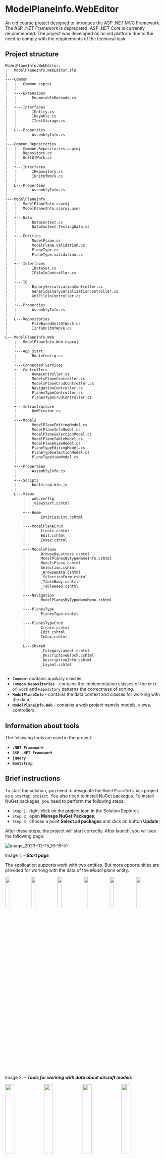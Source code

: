 # ModelPlaneInfo.WebEditor

An old course project designed to introduce the ASP .NET MVC Framework. The ASP .NET Framework is deprecated. ASP .NET Core is currently recommended. The project was developed on an old platform due to the need to comply with the requirements of the technical task.

## Project structure

```bash
ModelPlaneInfo.WebEditor:
¦   ModelPlaneInfo.WebEditor.sln
¦   
+---Common
¦   ¦   Common.csproj
¦   ¦   
¦   +---Extensions
¦   ¦       EnumerableMethods.cs
¦   ¦       
¦   +---Interfaces
¦   ¦       IEntity.cs
¦   ¦       IKeyable.cs
¦   ¦       ITestStorage.cs
¦   ¦       
¦   L---Properties
¦           AssemblyInfo.cs
¦           
+---Common.Repositories
¦   ¦   Common.Repositories.csproj
¦   ¦   Repository.cs
¦   ¦   UnitOfWork.cs
¦   ¦   
¦   +---Interfaces
¦   ¦       IRepository.cs
¦   ¦       IUnitOfWork.cs
¦   ¦       
¦   L---Properties
¦           AssemblyInfo.cs
¦           
+---ModelPlaneInfo
¦   ¦   ModelPlaneInfo.csproj
¦   ¦   ModelPlaneInfo.csproj.user
¦   ¦   
¦   +---Data
¦   ¦       DataContext.cs
¦   ¦       DataContext.TestingData.cs
¦   ¦       
¦   +---Entities
¦   ¦       ModelPlane.cs
¦   ¦       ModelPlane.validation.cs
¦   ¦       PlaneType.cs
¦   ¦       PlaneType.validation.cs
¦   ¦       
¦   +---Interfaces
¦   ¦       IDataSet.cs
¦   ¦       IFileIoController.cs
¦   ¦       
¦   +---IO
¦   ¦       BinarySerializationController.cs
¦   ¦       GenericBinarySerializationController.cs
¦   ¦       XmlFileIoController.cs
¦   ¦       
¦   +---Properties
¦   ¦       AssemblyInfo.cs
¦   ¦       
¦   L---Repositories
¦           FileBasedUnitOfWork.cs
¦           IInfoUnitOfWork.cs
¦           
L---ModelPlaneInfo.Web
    ¦   ModelPlaneInfo.Web.csproj
    ¦   
    +---App_Start
    ¦       RouteConfig.cs
    ¦       
    +---Connected Services
    +---Controllers
    ¦       HomeController.cs
    ¦       ModelsPlaneController.cs
    ¦       ModelsPlaneCrudController.cs
    ¦       NavigationController.cs
    ¦       PlanesTypeController.cs
    ¦       PlanesTypeCrudController.cs
    ¦  
    +---Infrastructure
    ¦       UoWCreator.cs
    ¦       
    +---Models
    ¦       ModelPlaneEditingModel.cs
    ¦       ModelPlaneInfoModel.cs
    ¦       ModelPlaneSelectionModel.cs
    ¦       ModelPlaneTableModel.cs
    ¦       ModelPlaneViewModel.cs
    ¦       PlaneTypeEditingModel.cs
    ¦       PlaneTypeSelectionModel.cs
    ¦       PlaneTypeViewModel.cs
    ¦       
    +---Properties
    ¦       AssemblyInfo.cs
    ¦       
    +---Scripts
    ¦       bootstrap.min.js
    ¦       
    L---Views
        ¦   web.config
        ¦   _ViewStart.cshtml
        ¦   
        +---Home
        ¦       EntitiesList.cshtml
        ¦       
        +---ModelPlaneCrud
        ¦       Create.cshtml
        ¦       Edit.cshtml
        ¦       Index.cshtml
        ¦       
        +---ModelsPlane
        ¦       BrowseByLetters.cshtml
        ¦       ModelPlanesByTypeNameInfo.cshtml
        ¦       ModelsPlane.cshtml
        ¦       Selection.cshtml
        ¦       _BrowseData.cshtml
        ¦       _SelectionForm.cshtml
        ¦       _TableBody.cshtml
        ¦       _TableHead.cshtml
        ¦       
        +---Navigation
        ¦       ModelPlanesByTypeNameMenu.cshtml
        ¦       
        +---PlanesType
        ¦       PlanesType.cshtml
        ¦       
        +---PlanesTypeCrud
        ¦       Create.cshtml
        ¦       Edit.cshtml
        ¦       Index.cshtml
        ¦       
        L---Shared
                _CategoryLayout.cshtml
                _DescriptiveBlock.cshtml
                _DescriptiveInfo.cshtml
                _Layout.cshtml
                
 ```           

- **`Common`**- contains auxiliary classes.
- **`Common.Repositories`** - contains the implementation classes of the `Unit of work` and `Repository` patterns the correctness of sorting.
- **`ModelPlaneInfo`** - contains the data context and classes for working with the data.
- **`ModelPlaneInfo.Web`** - contains a web project namely models, views, controllers.

## Information about tools

The following tools are used in the project:

- **`.NET Framework`** 
- **`ASP .NET Framework`**
- **`jQuery`** 
- **`Bootstrap`**

## Brief instructions

To start the solution, you need to designate the `ModelPlaneInfo.Web` project as a `Startup project`. You also need to install NuGet packages. To install NuGet packages, you need to perform the following steps:

- `Step 1:` right-click on the project icon in the Solution Explorer;
- `Step 2:` open **Manage NuGet Packages**;
- `Step 3:` choose a point **Select all packages** and click on button **Update**;

After these steps, the project will start correctly. After launch, you will see the following page:

![image_2023-02-15_16-19-51](https://user-images.githubusercontent.com/70714177/219371382-ffa56030-399e-410a-abee-73830f6e2c01.png)

Image 1. - _**Start page**_

The application supports work with two entities. But more opportunities are provided for working with the data of the _Model plane_ entity.

<img src="https://user-images.githubusercontent.com/70714177/219373264-063b35e8-9aab-4e36-9adb-97c02a0cff39.png" width="16%"></img> 
<img src="https://user-images.githubusercontent.com/70714177/219372886-b06a4722-16f1-4775-bfae-83ef9866dbe1.png" width="16%"></img>
<img src="https://user-images.githubusercontent.com/70714177/219373363-0b9166f5-25e5-4d14-afa4-ecfcc0027409.png" width="16%"></img> 
<img src="https://user-images.githubusercontent.com/70714177/219373008-8e4e506f-3c12-4fbc-a17a-d89635f9fb9c.png" width="16%"></img>
<img src="https://user-images.githubusercontent.com/70714177/219373121-dacd5e4e-dcde-4fe9-bbd6-bc26d1253329.png" width="16%"></img> 
<img src="https://user-images.githubusercontent.com/70714177/219373198-0abfd44b-7ca6-459d-8137-72a8e4b3b7cd.png" width="16%"></img>  

Image 2. - _**Tools for working with data about aircraft models**_

<img src="https://user-images.githubusercontent.com/70714177/219374113-a7df0d96-c17d-4008-9f46-7fcbea27f509.png" width="24%"></img> 
<img src="https://user-images.githubusercontent.com/70714177/219374033-38fcce47-f89a-4e5a-a666-720df5bde763.png" width="24%"></img> 
<img src="https://user-images.githubusercontent.com/70714177/219374290-b6b60e32-e28b-4cfa-b359-e8cf0bc32df0.png" width="24%"></img> 
<img src="https://user-images.githubusercontent.com/70714177/219374191-fd81da5a-8531-4e6c-9286-38f06fe000ac.png" width="24%"></img> 

Image 3. - _**Tools for working with data on aircraft type**_

## Conclusions

For all the shortcomings of this project, it is a good example of both good and bad decisions. It can be considered as a good educational project.

Basic recommendations:

- Use .NET Core for projects;
- For the front-end part, use ASP.NET Razor, React, Vue or Angular(for large projects);

## License

Distributed under the MIT License. See `License.txt` for more information.
